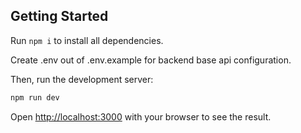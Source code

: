 ## Getting Started

Run `npm i` to install all dependencies.

Create .env out of .env.example for backend base api configuration.

Then, run the development server:

```bash
npm run dev
```

Open [http://localhost:3000](http://localhost:3000) with your browser to see the result.
